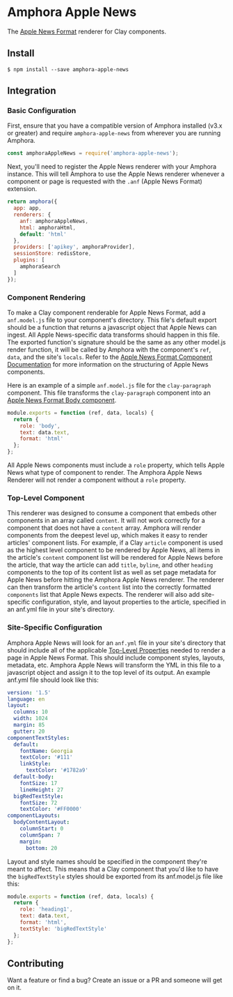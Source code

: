 # Amphora Apple News
The [Apple News Format](https://developer.apple.com/library/content/documentation/General/Conceptual/Apple_News_Format_Ref/index.html#//apple_ref/doc/uid/TP40015408-CH79-SW1) renderer for Clay components.

## Install
`$ npm install --save amphora-apple-news`

## Integration

### Basic Configuration

First, ensure that you have a compatible version of Amphora installed (v3.x or greater) and require `amphora-apple-news` from wherever you are running Amphora.

```javascript
const amphoraAppleNews = require('amphora-apple-news');
```

Next, you'll need to register the Apple News renderer with your Amphora instance. This will tell Amphora to use the Apple News renderer whenever a component or page is requested with the `.anf` (Apple News Format) extension.

```javascript
return amphora({
  app: app,
  renderers: {
    anf: amphoraAppleNews,
    html: amphoraHtml,
    default: 'html'
  },
  providers: ['apikey', amphoraProvider],
  sessionStore: redisStore,
  plugins: [
    amphoraSearch
  ]
});
```

### Component Rendering

To make a Clay component renderable for Apple News Format, add a `anf.model.js` file to your component's directory. This file's default export should be a function that returns a javascript object that Apple News can ingest. All Apple News-specific data transforms should happen in this file. The exported function's signature should be the same as any other model.js render function, it will be called by Amphora with the component's `ref`, `data`, and the site's `locals`. Refer to the [Apple News Format Component Documentation](https://developer.apple.com/library/content/documentation/General/Conceptual/Apple_News_Format_Ref/Component.html#//apple_ref/doc/uid/TP40015408-CH5-SW1) for more information on the structuring of Apple News components.

Here is an example of a simple `anf.model.js` file for the `clay-paragraph` component. This file transforms the `clay-paragraph` component into an [Apple News Format Body component](https://developer.apple.com/library/content/documentation/General/Conceptual/Apple_News_Format_Ref/Body.html#//apple_ref/doc/uid/TP40015408-CH9-SW1).

```javascript
module.exports = function (ref, data, locals) {
  return {
    role: 'body',
    text: data.text,
    format: 'html'
  };
};
```

All Apple News components must include a `role` property, which tells Apple News what type of component to render. The Amphora Apple News Renderer will not render a component without a `role` property.

### Top-Level Component

This renderer was designed to consume a component that embeds other components in an array called `content`. It will not work correctly for a component that does not have a `content` array. Amphora will render components from the deepest level up, which makes it easy to render articles' component lists. For example, if a Clay `article` component is used as the highest level component to be rendered by Apple News, all items in the article's `content` component list will be rendered for Apple News before the article, that way the article can add `title`, `byline`, and other `heading` components to the top of its content list as well as set page metadata for Apple News before hitting the Amphora Apple News renderer. The renderer can then transform the article's `content` list into the correctly formatted `components` list that Apple News expects. The renderer will also add site-specific configuration, style, and layout properties to the article, specified in an anf.yml file in your site's directory.

### Site-Specific Configuration

Amphora Apple News will look for an `anf.yml` file in your site's directory that should include all of the applicable [Top-Level Properties](https://developer.apple.com/library/content/documentation/General/Conceptual/Apple_News_Format_Ref/Properties.html#//apple_ref/doc/uid/TP40015408-CH2-SW1) needed to render a page in Apple News Format. This should include component styles, layouts, metadata, etc. Amphora Apple News will transform the YML in this file to a javascript object and assign it to the top level of its output. An example anf.yml file should look like this:

```yml
version: '1.5'
language: en
layout:
  columns: 10
  width: 1024
  margin: 85
  gutter: 20
componentTextStyles:
  default:
    fontName: Georgia
    textColor: '#111'
    linkStyle:
      textColor: '#1782a9'
  default-body:
    fontSize: 17
    lineHeight: 27
  bigRedTextStyle:
    fontSize: 72
    textColor: '#FF0000'
componentLayouts:
  bodyContentLayout:
    columnStart: 0
    columnSpan: 7
    margin:
      bottom: 20
```

Layout and style names should be specified in the component they're meant to affect. This means that a Clay component that you'd like to have the `bigRedTextStyle` styles should be exported from its anf.model.js file like this:

```javascript
module.exports = function (ref, data, locals) {
  return {
    role: 'heading1',
    text: data.text,
    format: 'html',
    textStyle: 'bigRedTextStyle'
  };
};
```

## Contributing
Want a feature or find a bug? Create an issue or a PR and someone will get on it.
